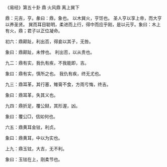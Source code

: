 《易经》第五十卦 鼎 火风鼎 离上巽下

鼎：元吉，亨。彖曰：鼎，象也。 以木巽火，亨饪也。 圣人亨以享上帝，而大亨以养圣贤。 巽而耳目聪明，柔进而上行，得中而应乎刚，是以元亨。象曰：木上有火，鼎；君子以正位凝命。

初六：鼎颠趾，利出否，得妾以其子，无咎。

象曰：鼎颠趾，未悖也。 利出否，以从贵也。

九二：鼎有实，我仇有疾，不我能即，吉。

象曰：鼎有实，慎所之也。 我仇有疾，终无尤也。

九三：鼎耳革，其行塞，雉膏不食，方雨亏悔，终吉。

象曰：鼎耳革，失其义也。

九四：鼎折足，覆公餸，其形渥，凶。

象曰：覆公□，信如何也。

六五：鼎黄耳金铉，利贞。

象曰：鼎黄耳，中以为实也。

上九：鼎玉铉，大吉，无不利。

象曰：玉铉在上，刚柔节也。

